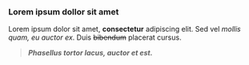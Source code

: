 ### Lorem ipsum dollor sit amet

Lorem ipsum dolor sit amet, **consectetur** adipiscing elit. Sed vel *mollis quam, eu auctor ex*. Duis ~~bibendum~~ placerat cursus. 
> ***Phasellus tortor lacus, auctor et est.***
